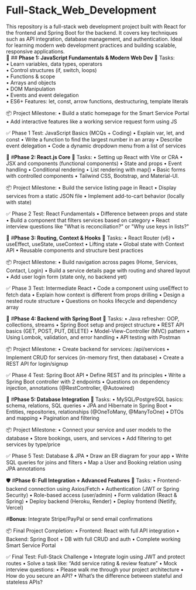 # Full-Stack_Web_Development
This repository is a full-stack web development project built with React for the frontend and Spring Boot for the backend. It covers key techniques such as API integration, database management, and authentication. Ideal for learning modern web development practices and building scalable, responsive applications.<br>
🚀 ## __Phase 1: JavaScript Fundamentals & Modern Web Dev__
🔧 Tasks:<br>
• Learn variables, data types, operators<br>
• Control structures (if, switch, loops)<br>
• Functions & scope<br>
• Arrays and objects<br>
• DOM Manipulation<br>
• Events and event delegation<br>
• ES6+ Features: let, const, arrow functions, destructuring, template literals<br>

📦 Project Milestone:
• Build a static homepage for the Smart Service Portal
• Add interactive features like a working service request form using JS

✅ Phase 1 Test: JavaScript Basics (MCQs + Coding)
• Explain var, let, and const
• Write a function to find the largest number in an array
• Describe event delegation
• Code a dynamic dropdown menu from a list of services

🔗 #__Phase 2: React.js Core__
🔧 Tasks:
• Setting up React with Vite or CRA
• JSX and components (functional components)
• State and props
• Event handling
• Conditional rendering
• List rendering with map()
• Basic forms with controlled components
• Tailwind CSS, Bootstrap, and Material-UI.

📦 Project Milestone:
• Build the service listing page in React
• Display services from a static JSON file
• Implement add-to-cart behavior (locally with state)

✅ Phase 2 Test: React Fundamentals
• Difference between props and state
• Build a component that filters services based on category
• React interview questions like "What is reconciliation?" or "Why use keys in lists?"

🧭 #__Phase 3: Routing, Context & Hooks__
🔧 Tasks:
• React Router (v6)
• useEffect, useState, useContext
• Lifting state
• Global state with Context API
• Reusable components and structure best practices

📦 Project Milestone:
• Build navigation across pages (Home, Services, Contact, Login)
• Build a service details page with routing and shared layout
• Add user login form (state only, no backend yet)

✅ Phase 3 Test: Intermediate React
• Code a component using useEffect to fetch data
• Explain how context is different from props drilling
• Design a nested route structure
• Questions on hooks lifecycle and dependency array

🧱 #__Phase 4: Backend with Spring Boot__
🔧 Tasks:
• Java refresher: OOP, collections, streams
• Spring Boot setup and project structure
• REST API basics (GET, POST, PUT, DELETE)
• Model-View-Controller (MVC) pattern
• Using Lombok, validation, and error handling
• API testing with Postman

📦 Project Milestone:
• Create backend for services: /api/services
• Implement CRUD for services (in-memory first, then database)
• Create a REST API for login/signup

✅ Phase 4 Test: Spring Boot API
• Define REST and its principles
• Write a Spring Boot controller with 2 endpoints
• Questions on dependency injection, annotations (@RestController, @Autowired)

💾 #__Phase 5: Database Integration__
🔧 Tasks:
• MySQL/PostgreSQL basics: schema, relations, SQL queries
• JPA and Hibernate in Spring Boot
• Entities, repositories, relationships (@OneToMany, @ManyToOne)
• DTOs and mapping
• Pagination and filtering

📦 Project Milestone:
• Connect your service and user models to the database
• Store bookings, users, and services
• Add filtering to get services by type/price

✅ Phase 5 Test: Database & JPA
• Draw an ER diagram for your app
• Write SQL queries for joins and filters
• Map a User and Booking relation using JPA annotations

🛡️ #__Phase 6: Full Integration + Advanced Features__
🔧 Tasks:
• Frontend-backend connection using Axios/Fetch
• Authentication (JWT or Spring Security)
• Role-based access (user/admin)
• Form validation (React & Spring)
• Deploy backend (Heroku, Render)
• Deploy frontend (Netlify, Vercel)

#__Bonus:__ Integrate Stripe/PayPal or send email confirmations

📦 Final Project Completion:
• Frontend: React with full API integration
• Backend: Spring Boot + DB with full CRUD and auth
• Complete working Smart Service Portal

✅ Final Test: Full-Stack Challenge
• Integrate login using JWT and protect routes
• Solve a task like: “Add service rating & review feature”
• Mock interview questions:
• Please walk me through your project architecture
• How do you secure an API?
• What’s the difference between stateful and stateless APIs?
